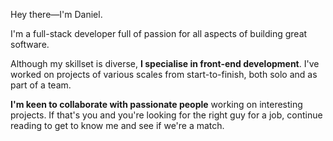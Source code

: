 Hey there—I'm Daniel.

I'm a full-stack developer full of passion for all aspects of building great
software.

Although my skillset is diverse, **I specialise in front-end development**. I've
worked on projects of various scales from start-to-finish, both solo and as
part of a team.

**I'm keen to collaborate with passionate people** working on interesting projects.
If that's you and you're looking for the right guy for a job, continue reading to
get to know me and see if we're a match.
